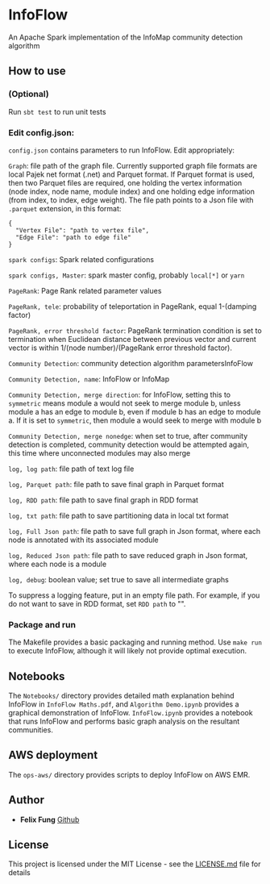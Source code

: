 # InfoFlow
An Apache Spark implementation of the InfoMap community detection algorithm

## How to use

### (Optional)

Run `sbt test` to run unit tests

### Edit config.json:

  `config.json` contains parameters to run InfoFlow. Edit appropriately:

  `Graph`: file path of the graph file. Currently supported graph file formats are local Pajek net format (.net) and Parquet format. If Parquet format is used, then two Parquet files are required, one holding the vertex information (node index, node name, module index) and one holding edge information (from index, to index, edge weight). The file path points to a Json file with `.parquet` extension, in this format:
```
{
  "Vertex File": "path to vertex file",
  "Edge File": "path to edge file"
}
```

  `spark configs`: Spark related configurations

  `spark configs, Master`: spark master config, probably `local[*]` or `yarn`

  `PageRank`: Page Rank related parameter values

  `PageRank, tele`: probability of teleportation in PageRank, equal 1-(damping factor)

  `PageRank, error threshold factor`: PageRank termination condition is set to termination when Euclidean distance between previous vector and current vector is within 1/(node number)/(PageRank error threshold factor).

  `Community Detection`: community detection algorithm parametersInfoFlow

  `Community Detection, name`: InfoFlow or InfoMap

  `Community Detection, merge direction`: for InfoFlow, setting this to `symmetric` means module a would not seek to merge module b, unless module a has an edge to module b, even if module b has an edge to module a. If it is set to `symmetric`, then module a would seek to merge with module b

  `Community Detection, merge nonedge`: when set to true, after community detection is completed, community detection would be attempted again, this time where unconnected modules may also merge

  `log, log path`: file path of text log file

  `log, Parquet path`: file path to save final graph in Parquet format

  `log, RDD path`: file path to save final graph in RDD format

  `log, txt path`: file path to save partitioning data in local txt format

  `log, Full Json path`: file path to save full graph in Json format, where each node is annotated with its associated module

  `log, Reduced Json path`: file path to save reduced graph in Json format, where each node is a module

  `log, debug`: boolean value; set true to save all intermediate graphs

To suppress a logging feature, put in an empty file path. For example, if you do not want to save in RDD format, set `RDD path` to "".

### Package and run

The Makefile provides a basic packaging and running method. Use `make run` to execute InfoFlow, although it will likely not provide optimal execution.

## Notebooks

The `Notebooks/` directory provides detailed math explanation behind InfoFlow in `InfoFlow Maths.pdf`, and `Algorithm Demo.ipynb` provides a graphical demonstration of InfoFlow. `InfoFlow.ipynb` provides a notebook that runs InfoFlow and performs basic graph analysis on the resultant communities.

## AWS deployment

The `ops-aws/` directory provides scripts to deploy InfoFlow on AWS EMR.

## Author

* **Felix Fung** [Github](https://github.com/felixfung)

## License

This project is licensed under the MIT License - see the [LICENSE.md](LICENSE.md) file for details
